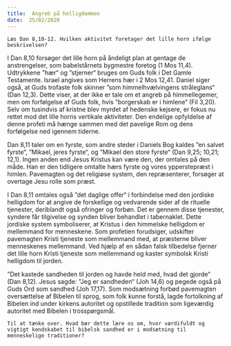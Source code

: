 ```yaml
---
title:  Angreb på helligdommen
date:  25/02/2020
---
```


`Læs Dan 8,10-12. Hvilken aktivitet foretager det lille horn ifølge beskrivelsen?`

I Dan 8,10 forsøger det lille horn på åndeligt plan at gentage de anstrengelser, som babelstårnets bygmestre foretog (1 Mos 11,4). Udtrykkene ”hær“ og ”stjerner“ bruges om Guds folk i Det Gamle Testamente. Israel angives som Herrens hær i 2 Mos 12,41. Daniel siger også, at Guds trofaste folk skinner ”som himmelhvælvingens stråleglans“ (Dan 12,3). Dette viser, at der ikke er tale om et angreb på himmellegemer, men om forfølgelse af Guds folk, hvis ”borgerskab er i himlene“ (Fil 3,20). Selv om tusindvis af kristne blev myrdet af hedenske kejsere, er fokus nu rettet mod det lille horns vertikale aktiviteter. Den endelige opfyldelse af denne profeti må hænge sammen med det pavelige Rom og dens forfølgelse ned igennem tiderne.

Dan 8,11 taler om en fyrste, som andre steder i Daniels Bog kaldes ”en salvet fyrste“, ”Mikael, jeres fyrste“, og ”Mikael den store fyrste“ (Dan 9,25; 10,21; 12,1). Ingen anden end Jesus Kristus kan være den, der omtales på den måde. Han er den tidligere omtalte hærs fyrste og vores ypperstepræst i himlen. Pavemagten og det religiøse system, den repræsenterer, forsøger at overtage Jesu rolle som præst.

I Dan 8,11 omtales også ”det daglige offer“ i forbindelse med den jordiske helligdom for at angive de forskellige og vedvarende sider af de rituelle tjenester, deriblandt også ofringer og forbøn. Det er gennem disse tjenester, syndere får tilgivelse og synden bliver behandlet i tabernaklet. Dette jordiske system symboliserer, at Kristus i den himmelske helligdom er mellemmand for menneskene. Som profetien forudsiger, udskifter pavemagten Kristi tjeneste som mellemmand med, at præsterne bliver menneskenes mellemmand. Ved hjælp af en sådan falsk tilbedelse fjerner det lille horn Kristi tjeneste som mellemmand og kaster symbolsk Kristi helligdom til jorden.

”Det kastede sandheden til jorden og havde held med, hvad det gjorde“ (Dan 8,12). Jesus sagde: ”Jeg er sandheden“ (Joh 14,6) og pegede også på Guds Ord som sandhed (Joh 17,17). Som modsætning forbød pavemagten oversættelse af Bibelen til sprog, som folk kunne forstå, lagde fortolkning af Bibelen ind under kirkens autoritet og opstillede tradition som ligeværdig autoritet med Bibelen i trosspørgsmål.

`Til at tænke over. Hvad bør dette lære os om, hvor værdifuldt og vigtigt kendskabet til bibelsk sandhed er i modsætning til menneskelige traditioner?`